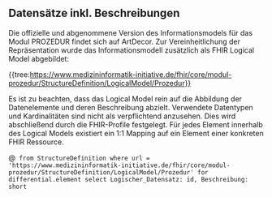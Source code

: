 ## Datensätze inkl. Beschreibungen

Die offizielle und abgenommene Version des Informationsmodels für das Modul PROZEDUR findet sich auf ArtDecor. Zur Vereinheitlichung der Repräsentation wurde das Informationsmodell zusätzlich als FHIR Logical Model abgebildet:

{{tree:https://www.medizininformatik-initiative.de/fhir/core/modul-prozedur/StructureDefinition/LogicalModel/Prozedur}}

Es ist zu beachten, dass das Logical Model rein auf die Abbildung der Datenelemente und deren Beschreibung abzielt. Verwendete Datentypen und Kardinalitäten sind nicht als verpflichtend anzusehen. Dies wird abschließend durch die FHIR-Profile festgelegt. Für jedes Element innerhalb des Logical Models existiert ein 1:1 Mapping auf ein Element einer konkreten FHIR Ressource.

@``` from StructureDefinition where url =  'https://www.medizininformatik-initiative.de/fhir/core/modul-prozedur/StructureDefinition/LogicalModel/Prozedur' for differential.element select Logischer_Datensatz: id, Beschreibung: short```


